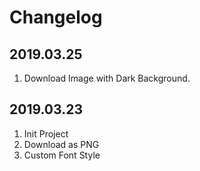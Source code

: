 # Changelog

## 2019.03.25

1. Download Image with Dark Background.

## 2019.03.23

1. Init Project
2. Download as PNG
3. Custom Font Style

